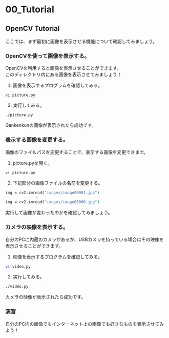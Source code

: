 # 00_Tutorial
  
## OpenCV Tutorial
  
ここでは、まず最初に画像を表示させる機能について確認してみましょう。
  
### OpenCVを使って画像を表示する。  
  
OpenCVを利用すると画像を表示させることができます。  
このディレクトリ内にある画像を表示させてみましょう！  
  
1. 画像を表示するプログラムを確認してみる。  
```
vi picture.py
```
  
2. 実行してみる。
```
./picture.py
```
  
Gankenkunの画像が表示されたら成功です。 
  
### 表示する画像を変更する。  
  
画像のファイルパスを変更することで、表示する画像を変更できます。  
  
1. picture.pyを開く。  
```
vi picture.py
```
  
2. 下記部分の画像ファイルの名前を変更する。  
```sh
img = cv2.imread("images/image00001.jpg")  
　　　　　　　　↓  
img = cv2.imread("images/image00000.jpg")  
```
  
 実行して画像が変わったのかを確認してみましょう。  
  
### カメラの映像を表示する。  

自分のPCに内蔵のカメラがあるか、USBカメラを持っている場合はその映像を表示させることができます。  
  
1. 映像を表示するプログラムを確認してみる。
```sh
vi video.py
```
  
2. 実行してみる。
```sh
./video.py
```
  
カメラの映像が表示されたら成功です。
  
### 演習
  
自分のPC内の画像でもインターネット上の画像でも好きなものを表示させてみよう！  
  
